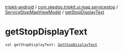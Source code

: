[tripkit-android](../../index.md) / [com.skedgo.tripkit.ui.map.servicestop](../index.md) / [ServiceStopMapViewModel](index.md) / [getStopDisplayText](./get-stop-display-text.md)

# getStopDisplayText

`val getStopDisplayText: `[`GetStopDisplayText`](../../com.skedgo.tripkit.ui.servicedetail/-get-stop-display-text/index.md)
